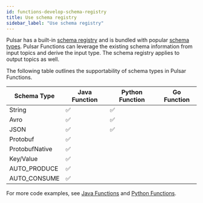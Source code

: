 ```yaml
---
id: functions-develop-schema-registry
title: Use schema registry
sidebar_label: "Use schema registry"
---
```


Pulsar has a built-in [schema registry](schema-overview.md) and is bundled with popular [schema types](schema-understand.md#schema-type). Pulsar Functions can leverage the existing schema information from input topics and derive the input type. The schema registry applies to output topics as well.

The following table outlines the supportability of schema types in Pulsar Functions.

| Schema Type    | Java Function | Python Function | Go Function |
|----------------|---------------|-----------------|-------------|
| String         | ✅             | ✅               |             |
| Avro           | ✅             | ✅               |             |
| JSON           | ✅             | ✅               |             |
| Protobuf       | ✅             |                 |             |
| ProtobufNative | ✅             |                 |             |
| Key/Value      | ✅             |                 |             |
| AUTO_PRODUCE   | ✅             |                 |             |
| AUTO_CONSUME   | ✅             |                 |             |

For more code examples, see [Java Functions](https://github.com/apache/pulsar/blob/master/pulsar-functions/java-examples/src/main/java/org/apache/pulsar/functions/api/examples/AutoSchemaFunction.java) and [Python Functions]( https://github.com/apache/pulsar/blob/master/pulsar-functions/python-examples/).